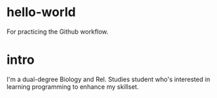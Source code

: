 # hello-world
For practicing the Github workflow.
# intro
I'm a dual-degree Biology and Rel. Studies student who's interested in learning programming to enhance my skillset.

